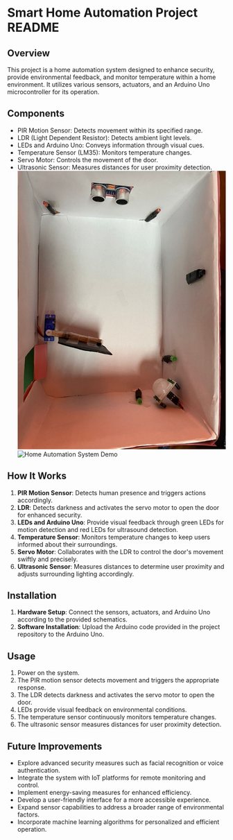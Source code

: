 # Smart Home Automation Project README

## Overview
This project is a home automation system designed to enhance security, provide environmental feedback, and monitor temperature within a home environment. It utilizes various sensors, actuators, and an Arduino Uno microcontroller for its operation.

## Components
- PIR Motion Sensor: Detects movement within its specified range.
- LDR (Light Dependent Resistor): Detects ambient light levels.
- LEDs and Arduino Uno: Conveys information through visual cues.
- Temperature Sensor (LM35): Monitors temperature changes.
- Servo Motor: Controls the movement of the door.
- Ultrasonic Sensor: Measures distances for user proximity detection.
![Home Automation Components1](component_photo1.jpg) 
![Home Automation System Demo](component_photo2.gif)



## How It Works
1. **PIR Motion Sensor**: Detects human presence and triggers actions accordingly.
2. **LDR**: Detects darkness and activates the servo motor to open the door for enhanced security.
3. **LEDs and Arduino Uno**: Provide visual feedback through green LEDs for motion detection and red LEDs for ultrasound detection.
4. **Temperature Sensor**: Monitors temperature changes to keep users informed about their surroundings.
5. **Servo Motor**: Collaborates with the LDR to control the door's movement swiftly and precisely.
6. **Ultrasonic Sensor**: Measures distances to determine user proximity and adjusts surrounding lighting accordingly.

## Installation
1. **Hardware Setup**: Connect the sensors, actuators, and Arduino Uno according to the provided schematics.
2. **Software Installation**: Upload the Arduino code provided in the project repository to the Arduino Uno.

## Usage
1. Power on the system.
2. The PIR motion sensor detects movement and triggers the appropriate response.
3. The LDR detects darkness and activates the servo motor to open the door.
4. LEDs provide visual feedback on environmental conditions.
5. The temperature sensor continuously monitors temperature changes.
6. The ultrasonic sensor measures distances for user proximity detection.

## Future Improvements
- Explore advanced security measures such as facial recognition or voice authentication.
- Integrate the system with IoT platforms for remote monitoring and control.
- Implement energy-saving measures for enhanced efficiency.
- Develop a user-friendly interface for a more accessible experience.
- Expand sensor capabilities to address a broader range of environmental factors.
- Incorporate machine learning algorithms for personalized and efficient operation.




